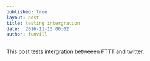 ```yaml
---
published: true
layout: post
title: testing intergration 
date: '2016-11-13 00:02'
author: funvill
---
```


This post tests intergration betweeen FTTT and twitter. 
